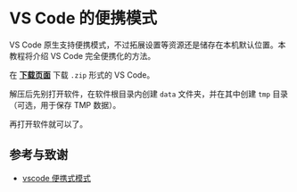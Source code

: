 # VS Code 的便携模式

VS Code 原生支持便携模式，不过拓展设置等资源还是储存在本机默认位置。本教程将介绍 VS Code 完全便携化的方法。

在 [**下载页面**](https://code.visualstudio.com/#alt-downloads) 下载 `.zip` 形式的 VS Code。

解压后先别打开软件，在软件根目录内创建 `data` 文件夹，并在其中创建 `tmp` 目录（可选，用于保存 TMP 数据）。

再打开软件就可以了。

## 参考与致谢

- [vscode 便携式模式](https://blog.2dm.top/2018/12/29/vscode%E4%BE%BF%E6%90%BA%E5%BC%8F%E6%A8%A1%E5%BC%8F/)
